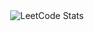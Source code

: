 <div align="center">
    <img src="https://leetcard.jacoblin.cool/GamGomYang?theme=forest&font=Skranji" alt="LeetCode Stats">
</div>
